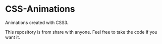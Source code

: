 # CSS-Animations
Animations created with CSS3.

This repository is from share with anyone. Feel free to take the code if you want it.
